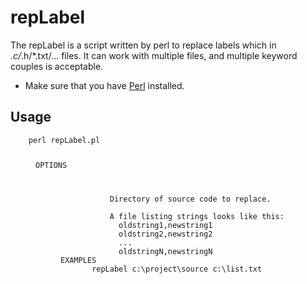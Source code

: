 repLabel
========

The repLabel is a script written by perl to replace labels which in *.c/*.h/*.txt/... files.
It can work with multiple files, and multiple keyword couples is acceptable.

* Make sure that you have [Perl](http://www.perl.org/) installed.

Usage
-----
<pre><code>    perl repLabel.pl <dir> <list>
OPTIONS
       <dir>
           Directory of source code to replace.
       <list>
           A file listing strings looks like this:
             oldstring1,newstring1
             oldstring2,newstring2
             ...
             oldstringN,newstringN
EXAMPLES
       repLabel c:\project\source c:\list.txt
</pre></code>

